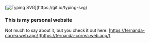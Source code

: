 [![Typing SVG](https://readme-typing-svg.herokuapp.com?color=CEA5F7&lines=Hello+there!)](https://git.io/typing-svg)

### This is my personal website

Not much to say about it, but you check it out here: [https://fernanda-correa.web.app/](https://fernanda-correa.web.app/).
